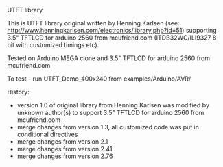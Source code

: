 UTFT library

This is UTFT library original written by Henning Karlsen (see: http://www.henningkarlsen.com/electronics/library.php?id=51) supporting 3.5" TFTLCD for arduino 2560 from mcufriend.com (ITDB32WC/ILI9327 8 bit with customized timings etc).

Tested on Arduino MEGA clone and 3.5" TFTLCD for arduino 2560 from mcufriend.com

To test - run UTFT_Demo_400x240 from examples/Arduino/AVR/

History:
* version 1.0 of original library from Henning Karlsen was modified by unknown author(s) to support 3.5" TFTLCD for arduino 2560 from mcufriend.com
* merge changes from version 1.3, all customized code was put in conditional directives
* merge changes from version 2.1
* merge changes from version 2.41
* merge changes from version 2.76